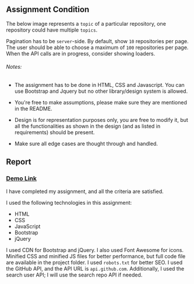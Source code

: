 <h2>Assignment Condition</h2>

<p>
    The below image represents a <code>topic</code> of a particular repository, one repository could have multiple <code>topics</code>.
</p>

<p>
    Pagination has to be <code>server</code>-side. By default, show <code>10</code> repositories per page. The user should be able to choose a maximum of <code>100</code> repositories per page. When the API calls are in progress, consider showing loaders.
</p>

<h6>Notes:</h6>

- The assignment has to be done in HTML, CSS and Javascript. You can use Bootstrap and Jquery but no other library/design system is allowed.

- You're free to make assumptions, please make sure they are mentioned in the README.

- Design is for representation purposes only, you are free to modify it, but all the functionalities as shown in the design (and as listed in requirements) should be present.

- Make sure all edge cases are thought through and handled.

<h2>Report</h2>

### [Demo Link](https://dev-mehulgondaliya.github.io/GithubRepo.github.io/) 

<p>
    I have completed my assignment, and all the criteria are satisfied.
</p>

<p>
    I used the following technologies in this assignment:
    <ul>
        <li>HTML</li>
        <li>CSS</li>
        <li>JavaScript</li>
        <li>Bootstrap</li>
        <li>jQuery</li>
    </ul>
</p>

<p>
    I used CDN for Bootstrap and jQuery. I also used Font Awesome for icons. Minified CSS and minified JS files for better performance, but full code file are available in the project folder. I used <code>robots.txt</code> for better SEO. I used the GitHub API, and the API URL is <code>api.github.com</code>. Additionally, I used the search user API; I will use the search repo API if needed.
</p>
